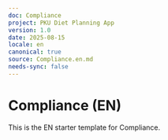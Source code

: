 ```yaml
---
doc: Compliance
project: PKU Diet Planning App
version: 1.0
date: 2025-08-15
locale: en
canonical: true
source: Compliance.en.md
needs-sync: false
---
```


# Compliance (EN)

This is the EN starter template for Compliance.
